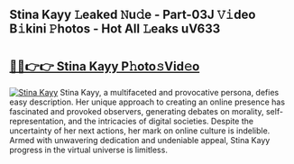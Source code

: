 ## Stina Kayy 𝙻eaked 𝙽u𝚍e - Part-03J 𝚅𝚒deo B𝚒kini 𝙿hotos - Hot All 𝙻eaks uV633

# <h2><a href="http://ld67f2.urlbe.top/?page=Stina+Kayy">🔗🔗👉👉 Stina Kayy P𝚑oto𝚜Vid𝚎o</a></h2>

[![Stina Kayy](https://i.imgur.com/eBuTRDB.gif)](http://ld67f2.urlbe.top/?page=Stina+Kayy)
Stina Kayy, a multifaceted and provocative persona, defies easy description. Her unique approach to creating an online presence has fascinated and provoked observers, generating debates on morality, self-representation, and the intricacies of digital societies. Despite the uncertainty of her next actions, her mark on online culture is indelible. Armed with unwavering dedication and undeniable appeal, Stina Kayy progress in the virtual universe is limitless.
